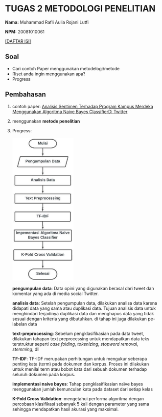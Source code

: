 # TUGAS 2 METODOLOGI PENELITIAN

**Nama:** Muhammad Rafli Aulia Rojani Lutfi

**NPM:**  20081010061  

[[DAFTAR ISI]](../README.md)


## Soal

* Cari contoh Paper menggunakan metodelogi/metode
* Riset anda ingin menggunakan apa?
* Progress


## Pembahasan
1. contoh paper: [Analisis Sentimen Terhadap Program Kampus Merdeka Menggunakan Algoritma Naive Bayes ClassifierDi Twitter](https://ejurnal.teknokrat.ac.id/index.php/teknokompak/article/view/2061/1108)
2. menggunakan **metode penelitian**
3. Progress:
    
    <img src="flowchart.png" alt="flowchart" width="200"/>

    **pengumpulan data**: Data opini yang digunakan berasal dari tweet dan komentar yang ada di media social Twitter.
    
    **analisis data**: Setelah pengumpulan data, dilakukan analisa data karena didapati data yang sama atau duplikasi data. Tujuan analisis data untuk menghindari terjadinya duplikasi data dan menghapus data yang tidak sesuai dengan kriteria yang dibutuhkan. di tahap ini juga dilakukan pe-labelan data

    **text-preprocessing**: Sebelum pengklasifikasian pada data tweet, dilakukan tahapan text preprocessing untuk mendapatkan data teks terstruktur seperti _case folding_, _tokenizing_, _stopword removal_, _stemming_, dll

    **TF-IDF**: TF-IDF merupakan perhitungan untuk mengukur seberapa penting kata (term) pada dokumen dan korpus. Proses ini dilakukan untuk menilai term atau bobot kata dari sebuah dokumen terhadap seluruh dokumen pada korpus.

    **implementasi naive bayes**: Tahap pengklasifikasian naïve bayes menggunakan jumlah kemunculan kata pada dataset dari setiap kelas

    **K-Fold Cross Validation**: mengetahui performa algoritma dengan percobaan klasifikasi sebanyak 5 kali dengan parameter yang sama sehingga mendapatkan hasil akurasi yang maksimal.

    

